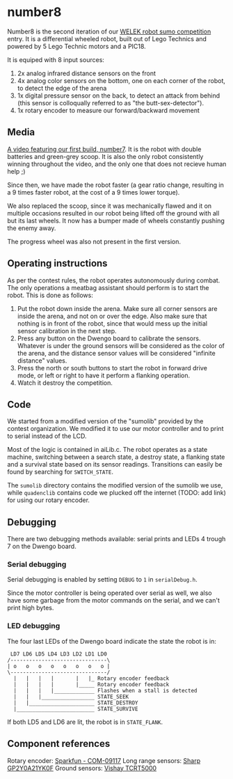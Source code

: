 number8
=======

Number8 is the second iteration of our [WELEK robot sumo competition](http://ieeesb.elis.ugent.be/nl/welek/robot/2013) entry.
It is a differential wheeled robot, built out of Lego Technics and powered by 5 Lego Technic motors and a PIC18.

It is equiped with 8 input sources:

1. 2x analog infrared distance sensors on the front
2. 4x analog color sensors on the bottom, one on each corner of the robot, to detect the edge of the arena
3. 1x digital pressure sensor on the back, to detect an attack from behind (this sensor is colloqually referred to as "the butt-sex-detector").
4. 1x rotary encoder to measure our forward/backward movement

Media
-----

[A video featuring our first build, number7](http://www.youtube.com/embed/BkIkCT7gmbQ). It is the robot with double batteries and green-grey scoop. It is also the only robot consistently winning throughout the video, and the only one that does not recieve human help ;)

Since then, we have made the robot faster (a gear ratio change, resulting in a 9 times faster robot, at the cost of a 9 times lower torque).

We also replaced the scoop, since it was mechanically flawed and it on multiple occasions resulted in our robot being lifted off the ground with all but its last wheels. It now has a bumper made of wheels constantly pushing the enemy away.

The progress wheel was also not present in the first version.

Operating instructions
----------------------

As per the contest rules, the robot operates autonomously during combat. The only operations a meatbag assistant should perform is to start the robot. This is done as follows:

1. Put the robot down inside the arena. Make sure all corner sensors are inside the arena, and not on or over the edge. Also make sure that nothing is in front of the robot, since that would mess up the initial sensor calibration in the next step.
2. Press any button on the Dwengo board to calibrate the sensors. Whatever is under the ground sensors will be considered as the color of the arena, and the distance sensor values will be considered "infinite distance" values.
3. Press the north or south buttons to start the robot in forward drive mode, or left or right to have it perform a flanking operation.
4. Watch it destroy the competition.

Code
----
We started from a modified version of the "sumolib" provided by the contest organization. We modified it to use our motor controller and to print to serial instead of the LCD.

Most of the logic is contained in aiLib.c. The robot operates as a state machine, switching between a search state, a destroy state, a flanking state and a survival state based on its sensor readings. Transitions can easily be found by searching for `SWITCH_STATE`.

The `sumolib` directory contains the modified version of the sumolib we use, while `quadenclib` contains code we plucked off the internet (TODO: add link) for using our rotary encoder.

Debugging
---------

There are two debugging methods available: serial prints and LEDs 4 trough 7 on the Dwengo board.

### Serial debugging
Serial debugging is enabled by setting `DEBUG` to `1` in `serialDebug.h`.

Since the motor controller is being operated over serial as well, we also have some garbage from the motor commands on the serial, and we can't print high bytes.

### LED debugging
The four last LEDs of the Dwengo board indicate the state the robot is in:

	 LD7 LD6 LD5 LD4 LD3 LD2 LD1 LD0
	/-------------------------------\
	| o   o   o   o   o   o   o   o |
	\-------------------------------/
	  |   |   |   |       |   |_ Rotary encoder feedback
	  |   |   |   |       |_____ Rotary encoder feedback
	  |   |   |   |_____________ Flashes when a stall is detected
	  |   |   |_________________ STATE_SEEK
	  |   |_____________________ STATE_DESTROY
	  |_________________________ STATE_SURVIVE

If both LD5 and LD6 are lit, the robot is in `STATE_FLANK`.

Component references
--------------------

Rotary encoder: [Sparkfun - COM-09117](https://www.sparkfun.com/products/9117)
Long range sensors: [Sharp GP2Y0A21YK0F](http://ieeesb.elis.ugent.be/sites/ieeesb.elis.ugent.be/files/gp2y0a21yk_e.pdf)
Ground sensors: [Vishay TCRT5000](http://ieeesb.elis.ugent.be/sites/ieeesb.elis.ugent.be/files/tcrt5000.pdf)
